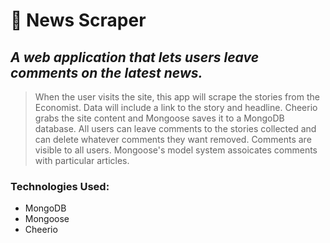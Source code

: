 # :newspaper: News Scraper 
## *A web application that lets users leave comments on the latest news.*

> When the user visits the site, this app will scrape the stories from the Economist. Data will include a link to the story and headline. Cheerio grabs the site content and Mongoose saves it to a MongoDB database. All users can leave comments to the stories collected and can delete whatever comments they want removed. Comments are visible to all users. Mongoose's model system assoicates comments with particular articles. 

### Technologies Used:

<ul>
  <li>MongoDB</li>
  <li>Mongoose</li>
  <li>Cheerio</li>
</ul>

